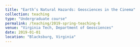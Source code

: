 ```yaml
---
title: "Earth’s Natural Hazards: Geosciences in the Cinema"
collection: teaching
type: "Undergraduate course"
permalink: /teaching/2019-spring-teaching-6
venue: "Virginia Tech, Department of Geosciences"
date: 2019-01-01
location: "Blacksburg, Virginia"
---
```

